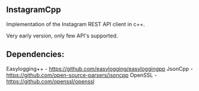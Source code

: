 InstagramCpp
----------------
Implementation of the Instagram REST API client in c++.

Very early version, only few API's supported.

Dependencies:
----------------
Easylogging++ - https://github.com/easylogging/easyloggingpp
JsonCpp - https://github.com/open-source-parsers/jsoncpp
OpenSSL - https://github.com/openssl/openssl
